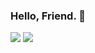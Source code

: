 ### Hello, Friend. 👾


<img src="https://github-readme-stats.vercel.app/api?username=Nisarg12&theme=algolia&include_all_commits=true&include_private=true&show_icons=true&title_color=58A6FF&icon_color=1F6FEB&text_color=C3D1D9&bg_color=#00ffffff">


<img src="https://github-readme-stats.vercel.app/api/top-langs/?username=Nisarg12&bg_color=#00ffffff&text_color=ffffff&icon_color=1F6FEB&layout=compact&langs_count=10">


<!--What brought you here, Friend? 👀-->
